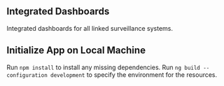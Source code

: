 ## Integrated Dashboards
Integrated dashboards for all linked surveillance systems.

## Initialize App on Local Machine
Run `npm install` to install any missing dependencies.
Run `ng build --configuration development` to specify the environment for the resources.
